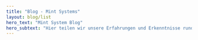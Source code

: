 ```yaml
---
title: "Blog - Mint Systems"
layout: blog/list
hero_text: "Mint System Blog"
hero_subtext: "Hier teilen wir unsere Erfahrungen und Erkenntnisse rund um unsere Arbeit."
---
```



